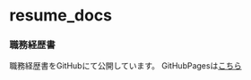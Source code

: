 # resume_docs
### 職務経歴書
職務経歴書をGitHubにて公開しています。
GitHubPagesは[こちら](https://ayukin.github.io/resume_docs/)
